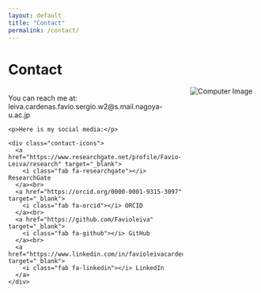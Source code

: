 ```yaml
---
layout: default
title: "Contact"
permalink: /contact/
---
```


# Contact

<div style="overflow: hidden;">
  <div style="float: left; width: 70%;">
    <p>You can reach me at: leiva.cardenas.favio.sergio.w2@s.mail.nagoya-u.ac.jp</p>

    <p>Here is my social media:</p>

    <div class="contact-icons">
      <a href="https://www.researchgate.net/profile/Favio-Leiva/research" target="_blank">
        <i class="fab fa-researchgate"></i> ResearchGate
      </a><br>
      <a href="https://orcid.org/0000-0001-9315-3097" target="_blank">
        <i class="fab fa-orcid"></i> ORCID
      </a><br>
      <a href="https://github.com/Favioleiva" target="_blank">
        <i class="fab fa-github"></i> GitHub
      </a><br>
      <a href="https://www.linkedin.com/in/favioleivacardenas/" target="_blank">
        <i class="fab fa-linkedin"></i> LinkedIn
      </a>
    </div>
  </div>

  <div style="float: right; width: 30%;">
    <img src="/images/2.Computer.jpg" alt="Computer Image" style="max-width: 100%; margin-left: 15px; margin-bottom: 15px;">
  </div>
</div>

<div style="clear: both;"></div>
